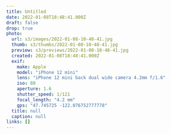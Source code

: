 ```yaml
---
title: Untitled
date: 2022-01-08T18:48:41.000Z
draft: false
drop: true
photo:
  url: s3/images/2022-01-08-10-48-41.jpg
  thumb: s3/thumbs/2022-01-08-10-48-41.jpg
  preview: s3/previews/2022-01-08-10-48-41.jpg
  created: 2022-01-08T18:48:41.000Z
  exif:
    make: Apple
    model: "iPhone 12 mini"
    lens: "iPhone 12 mini back dual wide camera 4.2mm f/1.6"
    iso: 80
    aperture: 1.6
    shutter_speed: 1/121
    focal_length: "4.2 mm"
    gps: "47.745725 -122.076752777778"
  title: null
  caption: null
links: []
---
```

